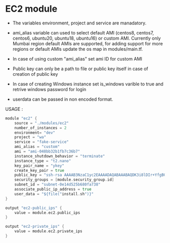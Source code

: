 # EC2 module

- The variables environment, project  and service are manadatory.

- ami_alias variable can used to select default AMI (centos8, centos7, centos6, ubuntu20, ubuntu18, ubuntu16) or custom AMI. Currently only Mumbai region default AMIs are supported, for adding support for more regions or default AMIs update the os map in modules/main.tf.

- In case of using custom "ami_alias"  set ami ID for custom AMI

- Public key can only be a path to file or public key itself in case of creation of public key

- In case of creating Windows instance set is_windows varible to true and retrive windows password for login

- userdata can be passed in non encoded format.

USAGE :

```go
module "ec2" {
    source = "./modules/ec2"
    number_of_instances = 2
    environment= "dev"
    project = "wa"
    service = "fake-service"
    ami_alias = "custom"
    ami = "ami-048bb32b1fb7c36b7"
    instance_shutdown_behavior = "terminate"
    instance_type = "t2.nano"
    key_pair_name = "ykey"
    create_key_pair = true
    public_key = "ssh-rsa AAAAB3NzaC1yc2EAAAADAQABAAABAQDK3i8lDIr+YfgBGPvuD21hr73k1vh+/yIxQlOYVaBZlVrq7wQRmewsG6+xsY/lx3lQJli4rwooP8jlO33+jQD+SJYHMrsHcG3gHJUut4mXWymtxehnhti9FTowx1ZUhDlz7XvR5vxw3LAsrqOD6ZvdjzUXURzR5opsUebYWCSB8WuFSPfI7ogBjMbXfHxkg6tB4b6Nr5h+VL500b/PgA8MWQdvU82slSnu9hCH8P9q6DLD7juhKAIrQzrGzhWrB1YSB9nPtoRUE8T2FuodPnjpc8Buw0+kEO1LqSXJ2qRaYOI2Q18XvieHNuCoJGAN8f0qoV2LHLU6pIeEiSB+YlHb"
    security_groups = [module.security_group.id]
    subnet_id = "subnet-0e14d525b680fa738"
    associate_public_ip_address = true
    user_data = "${file("install.sh")}"
}

output "ec2-public_ips" {
    value = module.ec2.public_ips
}

output "ec2-private_ips" {
    value = module.ec2.private_ips
}
```
